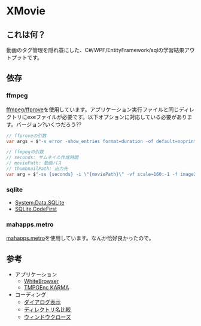 # XMovie

## これは何？

動画のタグ管理を隠れ蓑にした、C#/WPF/EntityFramework/sqlの学習結果アウトプットです。

## 依存

### ffmpeg
[ffmpeg/ffprove](https://www.ffmpeg.org/)を使用しています。アプリケーション実行ファイルと同じディレクトリにexeファイルが必要です。以下オプションに対応している必要があります。バージョン?いくつだろう??

```c#
// ffproveの引数
var args = $"-v error -show_entries format=duration -of default=noprint_wrappers=1 \"{path}\"";
```

```c#
// ffmpegの引数
// seconds: サムネイル作成時間
// moviePath: 動画パス
// thumbnailPath: 出力先
var arg = $"-ss {seconds} -i \"{moviePath}\" -vf scale=160:-1 -f image2 -an -y -vframes 1 \"{thumbnailPath}\"";
```

### sqlite
* [System.Data.SQLite](https://system.data.sqlite.org/index.html/doc/trunk/www/index.wiki)
* [SQLite.CodeFirst](https://github.com/msallin/SQLiteCodeFirst)

### mahapps.metro
[mahapps.metro](http://mahapps.com/)を使用しています。なんか恰好良かったので。

## 参考
* アプリケーション
  + [WhiteBrowser](https://www12.atwiki.jp/whitebrowser/)
  + [TMPGEnc KARMA](http://tmpgenc.pegasys-inc.com/ja/product/tmka.html)
* コーディング
  + [ダイアログ表示](http://sourcechord.hatenablog.com/entry/2016/01/23/170753)
  + [ディレクトリ名比較](http://stackoverflow.com/questions/2281531/how-can-i-compare-directory-paths-in-c)
  + [ウィンドウクローズ](http://stackoverflow.com/questions/4376475/wpf-mvvm-how-to-close-a-window)
